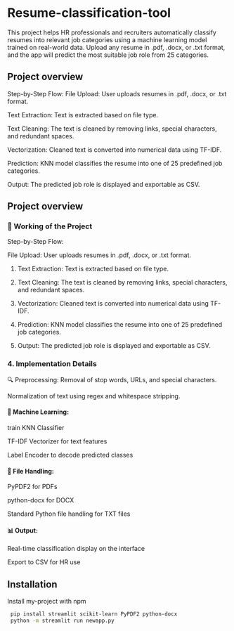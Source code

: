 
# Resume-classification-tool


This project helps HR professionals and recruiters automatically classify resumes into relevant job categories using a machine learning model trained on real-world data. Upload any resume in .pdf, .docx, or .txt format, and the app will predict the most suitable job role from 25 categories.





## Project overview


 Step-by-Step Flow:
File Upload: User uploads resumes in .pdf, .docx, or .txt format.

Text Extraction: Text is extracted based on file type.

Text Cleaning: The text is cleaned by removing links, special characters, and redundant spaces.

Vectorization: Cleaned text is converted into numerical data using TF-IDF.

Prediction: KNN model classifies the resume into one of 25 predefined job categories.

Output: The predicted job role is displayed and exportable as CSV.




## Project overview

### 🔧  Working of the Project

Step-by-Step Flow:

File Upload: User uploads resumes in .pdf, .docx, or .txt format.

1. Text Extraction: Text is extracted based on file type.

2. Text Cleaning: The text is cleaned by removing links, special characters, and redundant spaces.

3. Vectorization: Cleaned text is converted into numerical data using TF-IDF.

4. Prediction: KNN model classifies the resume into one of 25 predefined job categories.

5. Output: The predicted job role is displayed and exportable as CSV.

### 4. Implementation Details
🔍 Preprocessing:
Removal of stop words, URLs, and special characters.

Normalization of text using regex and whitespace stripping.

#### 🧰 Machine Learning: 

train KNN Classifier

TF-IDF Vectorizer for text features

Label Encoder to decode predicted classes

#### 📁 File Handling:
PyPDF2 for PDFs

python-docx for DOCX

Standard Python file handling for TXT files

#### 📊 Output:
Real-time classification display on the interface

Export to CSV for HR use

## Installation

Install my-project with npm

```bash
 pip install streamlit scikit-learn PyPDF2 python-docx
 python -m streamlit run newapp.py
```
    
